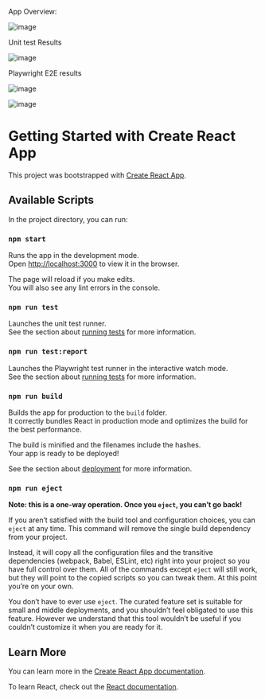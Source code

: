 App Overview:

![image](https://github.com/user-attachments/assets/29d0f714-20cf-4bc9-bb7e-72dcb9ecbff0)


Unit test Results

![image](https://github.com/user-attachments/assets/72950ac8-25e1-4fbc-aaf1-e5b555540673)

Playwright E2E results

![image](https://github.com/user-attachments/assets/2765dd47-de1e-4d86-9ed0-1159848d6081)

![image](https://github.com/user-attachments/assets/df223f48-4dde-4c72-8bf1-b7a9133f5fca)



# Getting Started with Create React App

This project was bootstrapped with [Create React App](https://github.com/facebook/create-react-app).

## Available Scripts

In the project directory, you can run:

### `npm start`

Runs the app in the development mode.\
Open [http://localhost:3000](http://localhost:3000) to view it in the browser.

The page will reload if you make edits.\
You will also see any lint errors in the console.

### `npm run test`

Launches the unit test runner.\
See the section about [running tests](https://facebook.github.io/create-react-app/docs/running-tests) for more information.

### `npm run test:report`

Launches the Playwright test runner in the interactive watch mode.\
See the section about [running tests](https://facebook.github.io/create-react-app/docs/running-tests) for more information.

### `npm run build`

Builds the app for production to the `build` folder.\
It correctly bundles React in production mode and optimizes the build for the best performance.

The build is minified and the filenames include the hashes.\
Your app is ready to be deployed!

See the section about [deployment](https://facebook.github.io/create-react-app/docs/deployment) for more information.

### `npm run eject`

**Note: this is a one-way operation. Once you `eject`, you can’t go back!**

If you aren’t satisfied with the build tool and configuration choices, you can `eject` at any time. This command will remove the single build dependency from your project.

Instead, it will copy all the configuration files and the transitive dependencies (webpack, Babel, ESLint, etc) right into your project so you have full control over them. All of the commands except `eject` will still work, but they will point to the copied scripts so you can tweak them. At this point you’re on your own.

You don’t have to ever use `eject`. The curated feature set is suitable for small and middle deployments, and you shouldn’t feel obligated to use this feature. However we understand that this tool wouldn’t be useful if you couldn’t customize it when you are ready for it.

## Learn More

You can learn more in the [Create React App documentation](https://facebook.github.io/create-react-app/docs/getting-started).

To learn React, check out the [React documentation](https://reactjs.org/).
